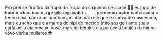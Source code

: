 Pró prei de firu firu da tropa do 
Tropa do saquinho de picolé 🙅‍♂️
eu jogo de barete e bau bau e jogo gilo (agaxede) <--- pronome neutro
tenho asma e tenho uma manxa no bumbum, minha mãi dise que é manxa de nascencea, mais eu acho que é a marca do pipi do medico (não sou gei)
amo a tais carla achu ela uma gustose, mais de biquine ela parece o butijãu da minha vóvó
venha mulieres 😎
